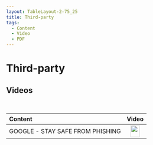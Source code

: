 ```yaml
---
layout: TableLayout-2-75_25
title: Third-party
tags:
  - Content
  - Video
  - PDF
---
```


# Third-party

## Videos

<br>

| Content                          |                                                                                                                    Video                                                                                                                    |
| :------------------------------- | :-----------------------------------------------------------------------------------------------------------------------------------------------------------------------------------------------------------------------------------------: |
| GOOGLE - STAY SAFE FROM PHISHING | <a href="https://cdn.phishx.io/videos/Google-Stay_Safe_from_Phishing.mp4" target="_blanc"><img src="https://cdn.phishx.io/icons/file-video-light.png" style="height:32px!important;width:24px!important;" width="24px" height="32px" /></a> |
